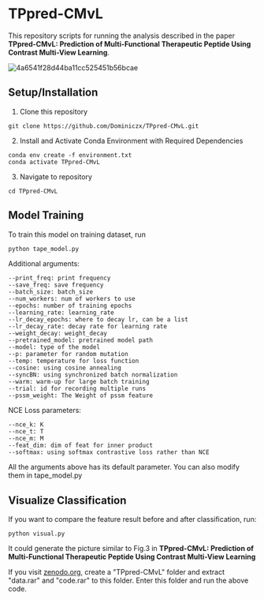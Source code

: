 # TPpred-CMvL

This repository scripts for running the analysis described in the paper **TPpred-CMvL: Prediction of Multi-Functional Therapeutic Peptide Using Contrast Multi-View Learning**.

![4a6541f28d44ba11cc525451b56bcae](https://github.com/user-attachments/assets/bfca6c11-6c53-421b-90b0-497ed80f0fee)




## Setup/Installation

1. Clone this repository

```
git clone https://github.com/Dominiczx/TPpred-CMvL.git
```

2. Install and Activate Conda Environment with Required Dependencies

```
conda env create -f environment.txt
conda activate TPpred-CMvL
```

3. Navigate to repository

```
cd TPpred-CMvL
```

## Model Training

To train this model on training dataset, run

```bash
python tape_model.py
```

Additional arguments:

```
--print_freq: print frequency
--save_freq: save frequency
--batch_size: batch_size
--num_workers: num of workers to use
--epochs: number of training epochs
--learning_rate: learning_rate
--lr_decay_epochs: where to decay lr, can be a list
--lr_decay_rate: decay rate for learning rate
--weight_decay: weight_decay
--pretrained_model: pretrained model path
--model: type of the model
--p: parameter for random mutation
--temp: temperature for loss function
--cosine: using cosine annealing
--syncBN: using synchronized batch normalization
--warm: warm-up for large batch training
--trial: id for recording multiple runs
--pssm_weight: The Weight of pssm feature
```

NCE Loss parameters:

```
--nce_k: K
--nce_t: T
--nce_m: M
--feat_dim: dim of feat for inner product
--softmax: using softmax contrastive loss rather than NCE
```

All the arguments above has its default parameter. You can also modify them in tape_model.py

## Visualize Classification 

If you want to compare the feature result before and after classification, run:

```
python visual.py
```

It could generate the picture similar to Fig.3 in **TPpred-CMvL: Prediction of Multi-Functional Therapeutic Peptide Using Contrast Multi-View Learning**



If you visit [zenodo.org](https://zenodo.org/uploads/16354699),  create a "TPpred-CMvL" folder and extract "data.rar" and "code.rar" to this folder. Enter this folder and run the above code.
